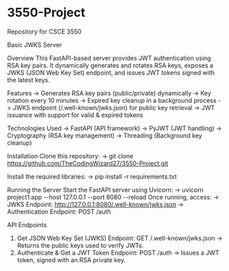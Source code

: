 # 3550-Project
Repository for CSCE 3550

Basic JWKS Server

Overview
This FastAPI-based server provides JWT authentication using RSA key pairs. It dynamically generates and rotates RSA keys, exposes a JWKS (JSON Web Key Set) endpoint, and issues JWT tokens signed with the latest keys.

Features
-> Generates RSA key pairs (public/private) dynamically
-> Key rotation every 10 minutes
-> Expired key cleanup in a background process
-> JWKS endpoint (/.well-known/jwks.json) for public key retrieval
-> JWT issuance with support for valid & expired tokens


Technologies Used
-> FastAPI (API framework)
-> PyJWT (JWT handling)
-> Cryptography (RSA key management)
-> Threading (Background key cleanup)


Installation
Clone this repository:
-> git clone https://github.com/TheCodingWizard27/3550-Project.git

Install the required libraries:
-> pip install -r requirements.txt

Running the Server
Start the FastAPI server using Uvicorn:
-> uvicorn project1:app --host 127.0.0.1 --port 8080 --reload
Once running, access:
-> JWKS Endpoint: http://127.0.0.1:8080/.well-known/jwks.json
-> Authentication Endpoint: POST /auth

API Endpoints
1. Get JSON Web Key Set (JWKS)
Endpoint: GET /.well-known/jwks.json
-> Returns the public keys used to verify JWTs.
2. Authenticate & Get a JWT Token
Endpoint: POST /auth
-> Issues a JWT token, signed with an RSA private key.


